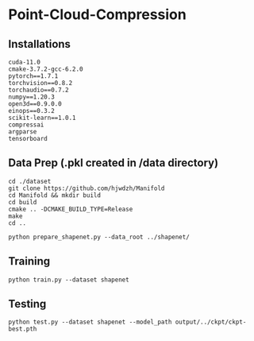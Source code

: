 # Point-Cloud-Compression

## Installations
```
cuda-11.0
cmake-3.7.2-gcc-6.2.0
pytorch==1.7.1 
torchvision==0.8.2 
torchaudio==0.7.2 
numpy==1.20.3 
open3d==0.9.0.0 
einops==0.3.2 
scikit-learn==1.0.1 
compressai 
argparse
tensorboard
```

## Data Prep (.pkl created in /data directory)
```
cd ./dataset
git clone https://github.com/hjwdzh/Manifold
cd Manifold && mkdir build
cd build 
cmake .. -DCMAKE_BUILD_TYPE=Release
make 
cd ..
```
```
python prepare_shapenet.py --data_root ../shapenet/
```

## Training
```
python train.py --dataset shapenet
```

## Testing
```
python test.py --dataset shapenet --model_path output/../ckpt/ckpt-best.pth
```
